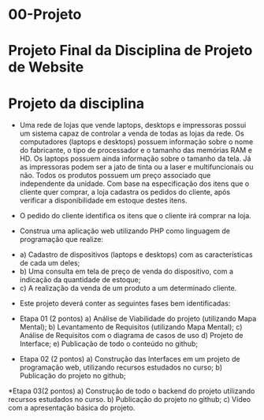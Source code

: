# 00-Projeto

# Projeto Final da Disciplina de Projeto de Website
 
# Projeto da disciplina

- Uma rede de lojas que vende laptops, desktops e impressoras possui um sistema capaz de controlar a venda de todas as lojas da rede. Os computadores (laptops e desktops) possuem informação sobre o nome do fabricante, o tipo de processador e o tamanho das memórias RAM e HD.
Os laptops possuem ainda informação sobre o tamanho da tela. Já as impressoras podem ser a jato de tinta ou a laser e multifuncionais ou não. Todos os produtos possuem um preço associado que independente da unidade. Com base na especificação dos itens que o cliente quer comprar, a loja cadastra os pedidos do cliente, após verificar a disponibilidade em estoque destes itens.

- O pedido do cliente identifica os itens que o cliente irá comprar na loja.

- Construa uma aplicação web utilizando PHP como linguagem de programação que realize:
* a)   Cadastro de dispositivos (laptops e desktops) com as características de cada um deles;
* b)   Uma consulta em tela de preço de venda do dispositivo, com a indicação da quantidade de estoque;
* c)    A realização da venda de um produto a um determinado cliente.

- Este projeto deverá conter as seguintes fases bem identificadas:
* Etapa 01 (2 pontos)
a)   Análise de Viabilidade do projeto (utilizando Mapa Mental);
b)   Levantamento de Requisitos (utilizando Mapa Mental);
c)    Análise de Requisitos com o diagrama de casos de uso
d)   Projeto de Interface;
e) Publicação de todo o conteúdo no github;

* Etapa 02 (2 pontos)
a)   Construção das Interfaces em um projeto de programação web, utilizando recursos estudados no curso;
b)   Publicação do projeto no github;

*Etapa 03(2 pontos)
a)   Construção de todo o backend do projeto utilizando recursos estudados no curso.
b)   Publicação do projeto no github;
c)    Vídeo com a apresentação básica do projeto.
